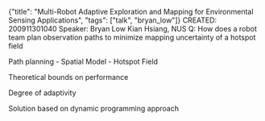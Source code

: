 {"title": "Multi-Robot Adaptive Exploration and Mapping for Environmental Sensing Applications", "tags": ["talk", "bryan_low"]}
CREATED: 200911301040
Speaker: Bryan Low Kian Hsiang, NUS
Q: How does a robot team plan observation paths to minimize mapping uncertainty of a hotspot field

Path planning - Spatial Model - Hotspot Field

Theoretical bounds on performance

Degree of adaptivity

Solution based on dynamic programming approach
